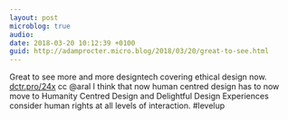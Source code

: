 ```yaml
---
layout: post
microblog: true
audio: 
date: 2018-03-20 10:12:39 +0100
guid: http://adamprocter.micro.blog/2018/03/20/great-to-see.html
---
```

Great to see more and more designtech covering ethical design now. [dctr.pro/24x](http://dctr.pro/24x) cc @aral I think that now human centred design has to now move to Humanity Centred Design and Delightful Design Experiences consider human rights at all levels of interaction. #levelup
